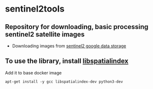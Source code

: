 # sentinel2tools

## Repository for downloading, basic processing sentinel2 satellite images

* Downloading images from [sentinel2 google data storage](https://cloud.google.com/storage/docs/public-datasets/sentinel-2)

## To use the library, install [libspatialindex](https://libspatialindex.org/en/latest/)
Add it to base docker image

`apt-get install -y gcc libspatialindex-dev python3-dev`